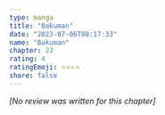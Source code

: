 ```yaml
---
type: manga
title: "Bakuman"
date: "2023-07-06T08:17:33"
name: "Bakuman"
chapter: 22
rating: 4
ratingEmoji: ⭐️⭐️⭐️⭐️
share: false
---
```


*[No review was written for this chapter]*
